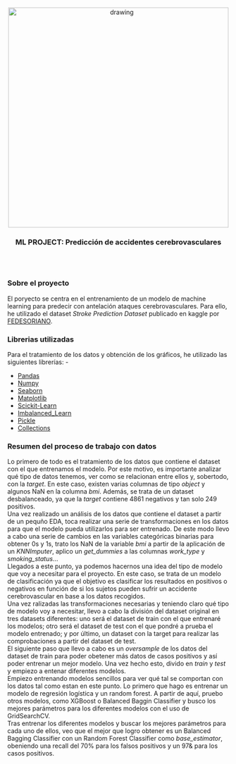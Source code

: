  <!-- IMAGEN ML PROJECT -->
 <br />
 <p align="center">
   <img src="https://www.profesionalreview.com/wp-content/uploads/2019/08/Machine-Learning-1-1024x732.png" alt="drawing" width="500"/>
   </a>

   <h3 align="center">ML PROJECT: Predicción de accidentes cerebrovasculares</h3>
<br>
<br>

### Sobre el proyecto

El poryecto se centra en el entrenamiento de un modelo de machine learning para predecir con antelación ataques cerebrovasculares. Para ello, he utilizado el dataset *Stroke Prediction Dataset* publicado en kaggle por [FEDESORIANO](https://www.kaggle.com/datasets/fedesoriano/stroke-prediction-dataset).

 ### Librerias utilizadas

 Para el tratamiento de los datos y obtención de los gráficos, he utilizado las siguientes librerías: - 
 * [Pandas](https://pandas.pydata.org/)
 * [Numpy](https://numpy.org/)
 * [Seaborn](https://seaborn.pydata.org/)
 * [Matplotlib](https://matplotlib.org/)
 * [Scickit-Learn](https://scikit-learn.org/stable/index.html)
 * [Imbalanced_Learn](https://imbalanced-learn.org/stable/)
 * [Pickle](https://docs.python.org/3/library/pickle.html)
 * [Collections](https://docs.python.org/3/library/collections.html)

### Resumen del proceso de trabajo con datos

Lo primero de todo es el tratamiento de los datos que contiene el dataset con el que entrenamos el modelo. Por este motivo, es importante analizar qué tipo de datos tenemos, ver como se relacionan entre ellos y, sobertodo, con la *target*. En este caso, existen varias columnas de tipo *object* y algunos NaN en la columna *bmi*. Además, se trata de un dataset desbalanceado, ya que la *target* contiene 4861 negativos y tan solo 249 positivos.
<br>
Una vez realizado un análisis de los datos que contiene el dataset a partir de un pequño EDA, toca realizar una serie de transformaciones en los datos para que el modelo pueda utilizarlos para ser entrenado. De este modo llevo a cabo una serie de cambios en las variables categóricas binarias para obtener 0s y 1s, trato los NaN de la variable *bmi* a partir de la aplicación de un *KNNImputer*, aplico un *get_dummies* a las columnas *work_type* y *smoking_status*...
<br>
Llegados a este punto, ya podemos hacernos una idea del tipo de modelo que voy a necesitar para el proyecto. En este caso, se trata de un modelo de clasificación ya que el objetivo es clasificar los resultados en positivos o negativos en función de si los sujetos pueden sufrir un accidente cerebrovascular en base a los datos recogidos.
<br>
Una vez ralizadas las transformaciones necesarias y teniendo claro qué tipo de modelo voy a necesitar, llevo a cabo la división del dataset original en tres datasets diferentes: uno será el dataset de train con el que entrenaré los modelos; otro será el dataset de test con el que pondré a prueba el modelo entrenado; y por último, un dataset con la target para realizar las comprobaciones a partir del dataset de test.
<br>
El siguiente paso que llevo a cabo es un *oversample* de los datos del dataset de train para poder obetener más datos de casos positivos y así poder entrenar un mejor modelo. Una vez hecho esto, divido en *train* y *test* y empiezo a entenar diferentes modelos.
<br>
Empiezo entrenando modelos sencillos para ver qué tal se comportan con los datos tal como estan en este punto. Lo primero que hago es entrenar un modelo de regresión logística y un random forest. A partir de aquí, pruebo otros modelos, como XGBoost o Balanced Baggin Classifier y busco los mejores parámetros para los diferentes modelos con el uso de GridSearchCV.
<br>
Tras entrenar los diferentes modelos y buscar los mejores parámetros para cada uno de ellos, veo que el mejor que logro obtener es un Balanced Bagging Classifier con un Random Forest Classifier como *base_estimator*, obeniendo una recall del 70% para los falsos positivos y un 97& para los casos positivos.
